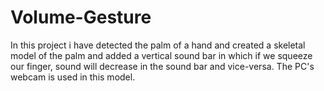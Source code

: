 # Volume-Gesture
In this project i have detected the palm of a hand and created a skeletal model of the palm and added a vertical sound bar in which if we squeeze our finger, sound will decrease in the sound bar and vice-versa. The PC's webcam is used in this model.
